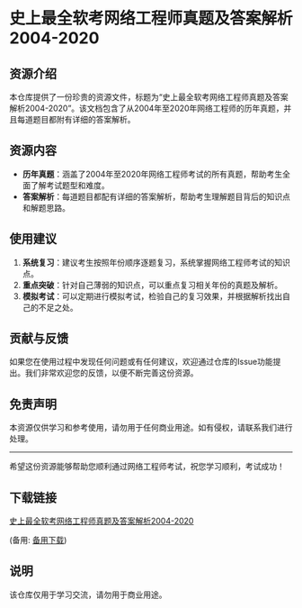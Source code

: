 # 史上最全软考网络工程师真题及答案解析2004-2020

## 资源介绍

本仓库提供了一份珍贵的资源文件，标题为“史上最全软考网络工程师真题及答案解析2004-2020”。该文档包含了从2004年至2020年网络工程师的历年真题，并且每道题目都附有详细的答案解析。

## 资源内容

- **历年真题**：涵盖了2004年至2020年网络工程师考试的所有真题，帮助考生全面了解考试题型和难度。
- **答案解析**：每道题目都配有详细的答案解析，帮助考生理解题目背后的知识点和解题思路。

## 使用建议

1. **系统复习**：建议考生按照年份顺序逐题复习，系统掌握网络工程师考试的知识点。
2. **重点突破**：针对自己薄弱的知识点，可以重点复习相关年份的真题及解析。
3. **模拟考试**：可以定期进行模拟考试，检验自己的复习效果，并根据解析找出自己的不足之处。

## 贡献与反馈

如果您在使用过程中发现任何问题或有任何建议，欢迎通过仓库的Issue功能提出。我们非常欢迎您的反馈，以便不断完善这份资源。

## 免责声明

本资源仅供学习和参考使用，请勿用于任何商业用途。如有侵权，请联系我们进行处理。

---

希望这份资源能够帮助您顺利通过网络工程师考试，祝您学习顺利，考试成功！

## 下载链接
[史上最全软考网络工程师真题及答案解析2004-2020](https://pan.quark.cn/s/d56c2baf2074) 

(备用: [备用下载](https://pan.baidu.com/s/10xXKrjSsTYqHxC68a3si2g?pwd=1234))

## 说明

该仓库仅用于学习交流，请勿用于商业用途。
